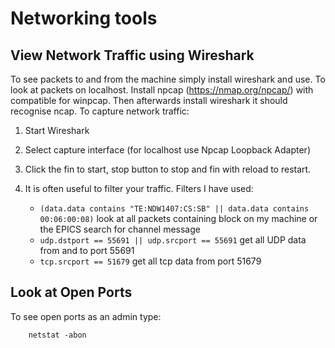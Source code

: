 # Networking tools

## View Network Traffic using Wireshark

To see packets to and from the machine simply install wireshark and use. To look at packets on localhost. Install npcap (https://nmap.org/npcap/) with compatible for winpcap. Then afterwards install wireshark it should recognise ncap.
To capture network traffic:

1. Start Wireshark
1. Select capture interface (for localhost use Npcap Loopback Adapter)
1. Click the fin to start, stop button to stop and fin with reload to restart.
1. It is often useful to filter your traffic. Filters I have used:

    - `(data.data contains "TE:NDW1407:CS:SB" || data.data contains 00:06:00:08)` look at all packets containing block on my machine or the EPICS search for channel message
    - `udp.dstport == 55691 || udp.srcport == 55691` get all UDP data from and to port 55691
    - `tcp.srcport == 51679` get all tcp data from port 51679

## Look at Open Ports

To see open ports as an admin type:
```
    netstat -abon
```